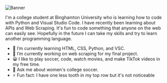 ![Banner](https://raw.githubusercontent.com/ebonney1/ebonney1/master/profileavatarbanner.png)

I'm a college student at Binghamton University who is learning how to code with Python and Visual Studio Code. I have recently been learning about APIs and Web Scraping. It's fun to code something that anyone on the web can easily see. Hopefully in the future I can take my skills and try to learn another programming language. 


- 🌱 I’m currently learning HTML, CSS, Python, and VSC.
- 🔭 I’m currently working on web scraping for my final project. 
- 😀 I like to play soccer, code, watch movies, and make TikTok videos in my free time.
- 💬 Ask me about women's college soccer.
- ⚡ Fun fact: I have one less tooth in my top row but it's not noticeable 
